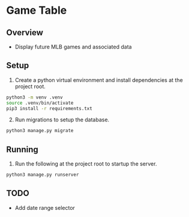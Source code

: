 # Game Table

## Overview
* Display future MLB games and associated data

## Setup
1. Create a python virtual environment and install dependencies at the project root.

```bash
python3 -m venv .venv
source .venv/bin/activate
pip3 install -r requirements.txt
```

2. Run migrations to setup the database.

```bash
python3 manage.py migrate
```

## Running
1. Run the following at the project root to startup the server.

```bash
python3 manage.py runserver
```


## TODO
* Add date range selector